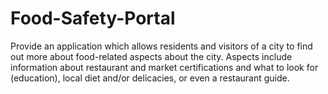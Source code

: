 # Food-Safety-Portal
Provide an application which allows residents and visitors of a city to find out more about food-related aspects about the city.  Aspects include information about restaurant and market certifications and what to look for (education), local diet and/or delicacies, or even a restaurant guide.
